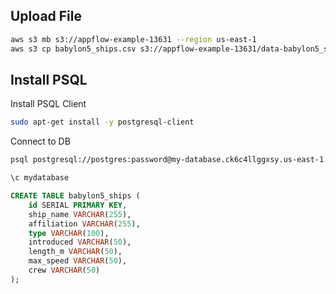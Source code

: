 ## Upload File

```sh
aws s3 mb s3://appflow-example-13631 --region us-east-1
aws s3 cp babylon5_ships.csv s3://appflow-example-13631/data-babylon5_ships.csv
```

## Install PSQL

Install PSQL Client
```sh
sudo apt-get install -y postgresql-client 
```

Connect to DB

```sh
psql postgresql://postgres:password@my-database.ck6c4llggxsy.us-east-1.rds.amazonaws.com:5432
```


```sh
\c mydatabase
```
```sql
CREATE TABLE babylon5_ships (
    id SERIAL PRIMARY KEY,
    ship_name VARCHAR(255),
    affiliation VARCHAR(255),
    type VARCHAR(100),
    introduced VARCHAR(50),
    length_m VARCHAR(50),
    max_speed VARCHAR(50),
    crew VARCHAR(50)
);
```